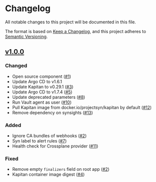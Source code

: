 # Changelog
All notable changes to this project will be documented in this file.

The format is based on [Keep a Changelog](https://keepachangelog.com/en/1.0.0/),
and this project adheres to [Semantic Versioning](https://semver.org/spec/v2.0.0.html).

## [v1.0.0]

### Changed

- Open source component ([#1])
- Update Argo CD to v1.6.1
- Update Kapitan to v0.29.1 ([#3])
- Update Argo CD to v1.7.4 ([#5])
- Update deprecated parameters ([#8])
- Run Vault agent as user ([#10])
- Pull Kapitan image from docker.io/projectsyn/kapitan by default ([#12])
- Remove dependency on synsights ([#13])

### Added

- Ignore CA bundles of webhooks ([#2])
- Syn label to alert rules ([#7])
- Health check for Crossplane provider ([#11])

### Fixed

- Remove empty `finalizers` field on root app ([#2])
- Kapitan container image digest ([#4])

[Unreleased]: https://github.com/projectsyn/component-argocd/compare/v1.0.0...HEAD
[v1.0.0]: https://github.com/projectsyn/component-argocd/releases/tag/v1.0.0

[#1]: https://github.com/projectsyn/component-argocd/pull/1
[#2]: https://github.com/projectsyn/component-argocd/pull/2
[#3]: https://github.com/projectsyn/component-argocd/pull/3
[#4]: https://github.com/projectsyn/component-argocd/pull/4
[#5]: https://github.com/projectsyn/component-argocd/pull/5
[#7]: https://github.com/projectsyn/component-argocd/pull/7
[#8]: https://github.com/projectsyn/component-argocd/pull/8
[#10]: https://github.com/projectsyn/component-argocd/pull/10
[#11]: https://github.com/projectsyn/component-argocd/pull/11
[#12]: https://github.com/projectsyn/component-argocd/pull/12
[#13]: https://github.com/projectsyn/component-argocd/pull/13
